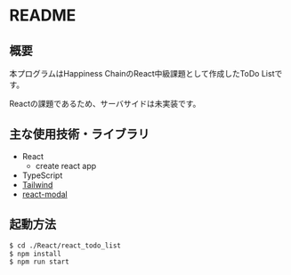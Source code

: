 # README

## 概要

本プログラムはHappiness ChainのReact中級課題として作成したToDo Listです。

Reactの課題であるため、サーバサイドは未実装です。

## 主な使用技術・ライブラリ

- React
  - create react app
- TypeScript
- [Tailwind](https://tailwindcss.com/)
- [react-modal](https://github.com/reactjs/react-modal?tab=readme-ov-file)

## 起動方法

```bash
$ cd ./React/react_todo_list
$ npm install
$ npm run start
```